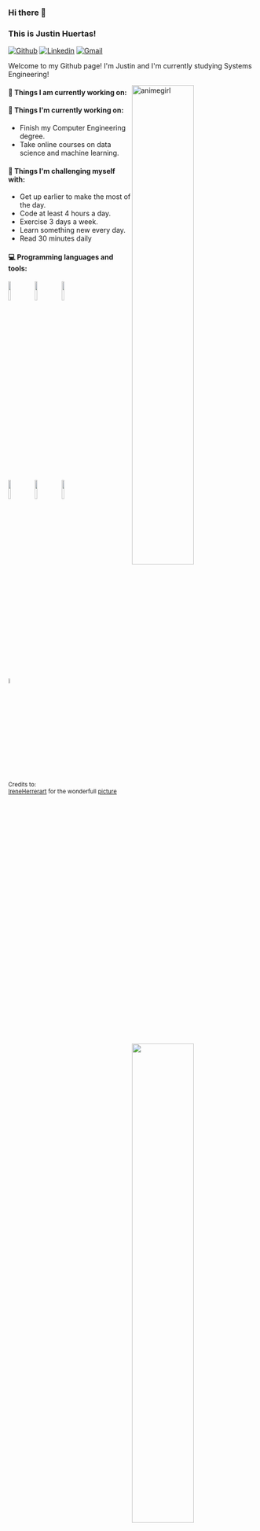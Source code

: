 ### Hi there 👋 
### This is Justin Huertas!

[![Github](https://img.shields.io/badge/-Github-000?style=flat&logo=Github&logoColor=white)](https://github.com/justin-A18)
[![Linkedin](https://img.shields.io/badge/-LinkedIn-blue?style=flat&logo=Linkedin&logoColor=white)](www.linkedin.com/in/dev-justinh)
[![Gmail](https://img.shields.io/badge/-Gmail-c14438?style=flat&logo=Gmail&logoColor=white)](mailto:justin.hv08@gmail.com)

Welcome to my Github page! I'm Justin and I'm currently studying Systems Engineering!

<img align="right" src="https://media.giphy.com/media/3o7btMCltyDvSgF92E/giphy.gif" alt="animegirl" width="50%" height="auto">


#### 🌱 Things I am currently working on: 
#### 🌱 Things I'm currently working on:
- Finish my Computer Engineering degree.
- Take online courses on data science and machine learning.

#### :muscle: Things I'm challenging myself with:
- Get up earlier to make the most of the day.
- Code at least 4 hours a day.
- Exercise 3 days a week.
- Learn something new every day.
- Read 30 minutes daily

#### :computer: Programming languages and tools: 
<p>
	<img width="50%" align="right" src="https://github-readme-stats.vercel.app/api?username=justin-A18&show_icons=true&hide_border=true" />

<code><img width="10%" src="https://www.vectorlogo.zone/logos/w3_html5/w3_html5-ar21.svg"></code>
<code><img width="10%" src="https://www.vectorlogo.zone/logos/w3_css/w3_css-ar21.svg"></code>
<code><img width="10%" src="https://www.vectorlogo.zone/logos/tailwindcss/tailwindcss-ar21.svg"></code>
<br />

<code><img width="10%" src="https://www.vectorlogo.zone/logos/sass-lang/sass-lang-ar21.svg"></code>
<code><img width="10%" src="https://www.vectorlogo.zone/logos/git-scm/git-scm-ar21.svg"></code>
<code><img width="10%" src="https://www.vectorlogo.zone/logos/reactjs/reactjs-ar21.svg"></code>
<br />

<code><img width="5%"  src="https://cdn.iconscout.com/icon/free/png-512/free-javascript-24-1174950.png?f=avif&w=256"></code>
</p>

<sub>Credits to: <br/>[IreneHerrerart](https://www.artstation.com/ireneherrera) for the wonderfull [picture](https://github.com/FernandoRoldan93/FernandoRoldan93/blob/master/cover_image.jpg)</sub>
